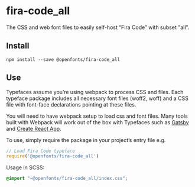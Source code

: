 
# fira-code_all

The CSS and web font files to easily self-host “Fira Code” with subset "all".

## Install

`npm install --save @openfonts/fira-code_all`

## Use

Typefaces assume you’re using webpack to process CSS and files. Each typeface
package includes all necessary font files (woff2, woff) and a CSS file with
font-face declarations pointing at these files.

You will need to have webpack setup to load css and font files. Many tools built
with Webpack will work out of the box with Typefaces such as [Gatsby](https://github.com/gatsbyjs/gatsby)
and [Create React App](https://github.com/facebookincubator/create-react-app).

To use, simply require the package in your project’s entry file e.g.

```javascript
// Load Fira Code typeface
require('@openfonts/fira-code_all')
```

Usage in SCSS:
```scss
@import "~@openfonts/fira-code_all/index.css";
```
